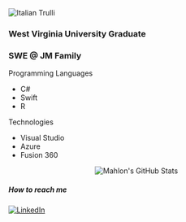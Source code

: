 
<img src="https://i.pinimg.com/originals/90/30/9e/90309efe56e7ce8504259be5e38be4d7.jpg" alt="Italian Trulli">


<h3>West Virginia University Graduate</h3>
<h3>SWE @ JM Family</h3> 

<p>
Programming Languages
    <ul>
        <li>C#</li>
        <li>Swift</li>
        <li>R</li>
    </ul>
</p>
<p>
Technologies
    <ul>
        <li>Visual Studio</li>
        <li>Azure</li>
        <li>Fusion 360</li>
    </ul>
</p>

<div align="center">
    <img src="https://github-profile-summary-cards.vercel.app/api/cards/profile-details?username=mahlonreese&theme=github_dark" alt="Mahlon's GitHub Stats"/>
</div>

<h5>How to reach me</h5>
<div>
    <!-- Replace href with your links -->
    <a href="(https://linkedin.com/in/mahlonreese)">
        <img src="https://img.shields.io/badge/LinkedIn-0077B5?style=for-the-badge&logo=linkedin&logoColor=white" alt="LinkedIn"/>
    </a>
</div>



